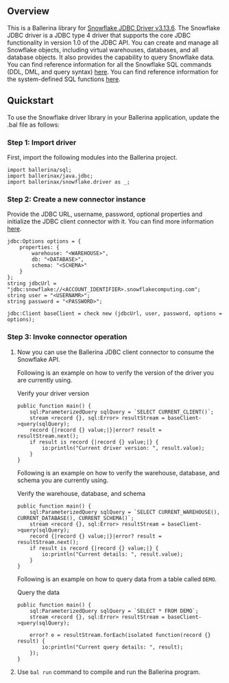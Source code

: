 ## Overview
This is a Ballerina library for [Snowflake JDBC Driver v3.13.6](https://docs.snowflake.com/en/user-guide/jdbc.html). 
The Snowflake JDBC driver is a JDBC type 4 driver that supports the core JDBC functionality in version 1.0 of the JDBC API.
You can create and manage all Snowflake objects, including virtual warehouses, databases, and all database objects. 
It also provides the capability to query Snowflake data. You can find reference information for all the Snowflake SQL commands (DDL, DML, and query syntax) [here](https://docs.snowflake.com/en/sql-reference-commands.html). You can find reference information for the system-defined SQL functions [here](https://docs.snowflake.com/en/sql-reference-functions.html).
 
## Quickstart

To use the Snowflake driver library in your Ballerina application, update the .bal file as follows:

### Step 1: Import driver
First, import the following modules into the Ballerina project.
```ballerina
import ballerina/sql;
import ballerinax/java.jdbc;
import ballerinax/snowflake.driver as _;
```

### Step 2: Create a new connector instance
Provide the JDBC URL, username, password, optional properties and initialize the JDBC client connector with it. 
You can find more information [here](https://docs.snowflake.com/en/user-guide/jdbc-configure.html#label-other-jdbc-connection-string-examples).
```ballerina
jdbc:Options options = {
    properties: {
        warehouse: "<WAREHOUSE>",
        db: "<DATABASE>",
        schema: "<SCHEMA>"
    }
};
string jdbcUrl = "jdbc:snowflake://<ACCOUNT_IDENTIFIER>.snowflakecomputing.com";
string user = "<USERNAMR>";
string password = "<PASSWORD>";

jdbc:Client baseClient = check new (jdbcUrl, user, password, options = options);
```

### Step 3: Invoke connector operation
1. Now you can use the Ballerina JDBC client connector to consume the Snowflake API.

    Following is an example on how to verify the version of the driver you are currently using. 

    Verify your driver version

    ```ballerina
    public function main() {
        sql:ParameterizedQuery sqlQuery = `SELECT CURRENT_CLIENT()`;
        stream <record {}, sql:Error> resultStream = baseClient->query(sqlQuery);
        record {|record {} value;|}|error? result = resultStream.next();
        if result is record {|record {} value;|} {
            io:println("Current driver version: ", result.value);
        }
    }
    ``` 

    Following is an example on how to verify the warehouse, database, and schema you are currently using. 

    Verify the warehouse, database, and schema

    ```ballerina
    public function main() {
        sql:ParameterizedQuery sqlQuery = `SELECT CURRENT_WAREHOUSE(), CURRENT_DATABASE(), CURRENT_SCHEMA()`;
        stream <record {}, sql:Error> resultStream = baseClient->query(sqlQuery);
        record {|record {} value;|}|error? result = resultStream.next();
        if result is record {|record {} value;|} {
            io:println("Current details: ", result.value);
        }
    }
    ``` 

    Following is an example on how to query data from a table called `DEMO`. 

    Query the data

    ```ballerina
    public function main() {
        sql:ParameterizedQuery sqlQuery = `SELECT * FROM DEMO`;
        stream <record {}, sql:Error> resultStream = baseClient->query(sqlQuery);

        error? e = resultStream.forEach(isolated function(record {} result) {
            io:println("Current query details: ", result);
        });
    }
    ``` 

2. Use `bal run` command to compile and run the Ballerina program.
